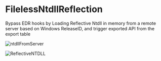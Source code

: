 # FilelessNtdllReflection
Bypass EDR hooks by Loading Reflective Ntdll in memory from a remote server based on Windows ReleaseID, and trigger exported API from the export table


![ntdllFromServer](https://user-images.githubusercontent.com/110354855/211152080-3b708135-19db-4e36-a15f-a0c3bbf1b787.png)


![ReflectiveNTDLL](https://user-images.githubusercontent.com/110354855/211152091-32d4ea37-a061-43ef-a957-ad8f5cfa5be3.png)
